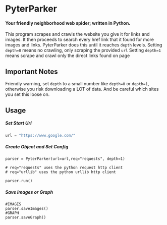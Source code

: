 # PyterParker
#### Your friendly neighborhood web spider; written in **Python**.
This program scrapes and crawls the website you give it for links and images. It then proceeds to search every href link that it found for more images and links. PyterParker does this until it reaches `depth` levels. 
Setting `depth=0` means no crawling, only scraping the provided `url`
Setting `depth=1` means scrape and crawl only the direct links found on page

## Important Notes
Friendly warning, set `depth` to a small number like `depth=0` or `depth=1`, otherwise you risk downloading a LOT of data.
And be careful which sites you set this loose on.

## Usage 

##### Set Start Url
```python
url = "https://www.google.com/"
```
##### Create Object and Set Config
```
parser = PyterParker(url=url,req="requests", depth=1)

# req="requests" uses the python request http client
# req="urllib" uses the python urllib http client

parser.run()

```

##### Save Images or Graph
```
#IMAGES
parser.saveImages()	
#GRAPH
parser.saveGraph()

```
